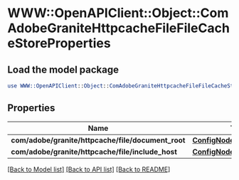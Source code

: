 # WWW::OpenAPIClient::Object::ComAdobeGraniteHttpcacheFileFileCacheStoreProperties

## Load the model package
```perl
use WWW::OpenAPIClient::Object::ComAdobeGraniteHttpcacheFileFileCacheStoreProperties;
```

## Properties
Name | Type | Description | Notes
------------ | ------------- | ------------- | -------------
**com/adobe/granite/httpcache/file/document_root** | [**ConfigNodePropertyString**](ConfigNodePropertyString.md) |  | [optional] 
**com/adobe/granite/httpcache/file/include_host** | [**ConfigNodePropertyString**](ConfigNodePropertyString.md) |  | [optional] 

[[Back to Model list]](../README.md#documentation-for-models) [[Back to API list]](../README.md#documentation-for-api-endpoints) [[Back to README]](../README.md)


